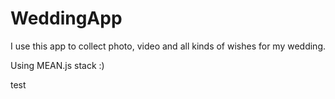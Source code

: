 # WeddingApp
I use this app to collect photo, video and all kinds of wishes for my wedding.

Using MEAN.js stack :)

test


